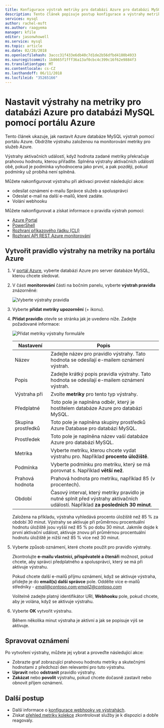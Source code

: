 ```yaml
---
title: Konfigurace výstrah metriky pro databázi Azure pro databázi MySQL na portálu Azure
description: Tento článek popisuje postup konfigurace a výstrahy metriky přístup pro databázi Azure pro databázi MySQL z portálu Azure.
services: mysql
author: rachel-msft
ms.author: raagyema
manager: kfile
editor: jasonwhowell
ms.service: mysql
ms.topic: article
ms.date: 02/28/2018
ms.openlocfilehash: 3accc31f433e6db40c7d1de2b56dfbd4180b4933
ms.sourcegitcommit: 1b8665f1fff36a13af0cbc4c399c16f62e9884f3
ms.translationtype: MT
ms.contentlocale: cs-CZ
ms.lasthandoff: 06/11/2018
ms.locfileid: "35265166"
---
```

# <a name="use-the-azure-portal-to-set-up-alerts-on-metrics-for-azure-database-for-mysql"></a>Nastavit výstrahy na metriky pro databázi Azure pro databázi MySQL pomocí portálu Azure 

Tento článek ukazuje, jak nastavit Azure databáze MySQL výstrah pomocí portálu Azure. Obdržíte výstrahu založenou na monitorování metriky pro služeb Azure.

Výstrahy aktivačních událostí, když hodnota zadané metriky překračuje prahovou hodnotu, kterou přiřadíte. Splněna výstrahy aktivačních událostí obě, pokud je podmínka vyhodnocena jako první, a pak později, pokud podmínky už probíhá není splněná. 

Můžete nakonfigurovat výstrahu při aktivaci provést následující akce:
* odesílat oznámení e-mailu Správce služeb a spolusprávci
* Odeslat e-mail na další e-mailů, které zadáte.
* Volání webhooku

Můžete nakonfigurovat a získat informace o pravidla výstrah pomocí:
* [Azure Portal](../monitoring-and-diagnostics/insights-alerts-portal.md)
* [PowerShell](../monitoring-and-diagnostics/insights-alerts-powershell.md)
* [Rozhraní příkazového řádku (CLI)](../monitoring-and-diagnostics/insights-alerts-command-line-interface.md)
* [Rozhraní API REST Azure monitorování](https://msdn.microsoft.com/library/azure/dn931945.aspx)

## <a name="create-an-alert-rule-on-a-metric-from-the-azure-portal"></a>Vytvořit pravidlo výstrahy na metriky na portálu Azure
1. V [portál Azure](https://portal.azure.com/), vyberte databázi Azure pro server databáze MySQL, kterou chcete sledovat.

2. V části **monitorování** části na bočním panelu, vyberte **výstrah pravidla** znázorněné:

   ![Vyberte výstrahy pravidla](./media/howto-alert-on-metric/1-alert-rules.png)

3. Vyberte **přidat metriky upozornění** (+ ikonu). 

4. **Přidat pravidlo** otevře se stránka jak je uvedeno níže.  Zadejte požadované informace:

   ![Přidat metriky výstrahy formuláře](./media/howto-alert-on-metric/2-add-rule-form.png)

   | Nastavení | Popis  |
   |---------|---------|
   | Název | Zadejte název pro pravidlo výstrahy. Tato hodnota se odesílají e-mailem oznámení výstrah. |
   | Popis | Zadejte krátký popis pravidla výstrahy. Tato hodnota se odesílají e-mailem oznámení výstrah. |
   | Výstraha při | Zvolte **metriky** pro tento typ výstrahy. |
   | Předplatné | Toto pole je naplněna odběr, který je hostitelem databáze Azure pro databázi MySQL. |
   | Skupina prostředků | Toto pole je naplněna skupiny prostředků Azure Database pro databázi MySQL. |
   | Prostředek | Toto pole je naplněna název vaší databáze Azure pro databázi MySQL. |
   | Metrika | Vyberte metriku, kterou chcete vydat výstrahu pro. Například **procento úložiště**. |
   | Podmínka | Vyberte podmínku pro metriku, který se má porovnat s. Například **větší než**. |
   | Prahová hodnota | Prahová hodnota pro metriku, například 85 (v procentech). |
   | Období | Časový interval, který metriky pravidlo je nutné splnit před výstrahy aktivačních událostí. Například **za posledních 30 minut**. |

   Založena na příkladu, výstraha vyhledává procento úložiště než 85 % za období 30 minut. Výstrahy se aktivuje při průměrnou procentuální hodnotu úložiště jsou vyšší než 85 % po dobu 30 minut. Jakmile dojde k první aktivační událost, aktivuje znovu při průměrnou procentuální hodnotu úložiště je nižší než 85 % více než 30 minut.

5. Vyberte způsob oznámení, které chcete použít pro pravidlo výstrahy. 

   Zkontrolujte **e-mailu vlastníci, přispěvatelé a čtenáři** možnost, pokud chcete, aby správci předplatného a spolusprávci, který se má při aktivuje výstrahu.

   Pokud chcete další e-mailů příjmu oznámení, když se aktivuje výstraha, přidejte je do **email(s) další správce** pole. Oddělte více e-mailů středníky -  *email@contoso.com;email2@contoso.com*

   Volitelně zadejte platný identifikátor URI, **Webhooku** pole, pokud chcete, aby je volána, když se aktivuje výstrahu.

6. Vyberte **OK** vytvořit výstrahu.

   Během několika minut výstraha je aktivní a jak se popisuje výš se aktivuje.

## <a name="manage-your-alerts"></a>Spravovat oznámení
Po vytvoření výstrahy, můžete jej vybrat a proveďte následující akce:

* Zobrazte graf zobrazující prahovou hodnotu metriky a skutečnými hodnotami z předchozí den relevantní pro tuto výstrahu.
* **Upravit** nebo **odstranit** pravidlo výstrahy.
* **Zakázat** nebo **povolit** výstrahu, pokud chcete dočasně zastavit nebo obnovit příjem oznámení.


## <a name="next-steps"></a>Další postup
* Další informace o [konfigurace webhooky ve výstrahách](../monitoring-and-diagnostics/insights-webhooks-alerts.md).
* Získat [přehled metriky kolekce](../monitoring-and-diagnostics/insights-how-to-customize-monitoring.md) zkontrolovat služby je k dispozici a dobře reagovaly.
